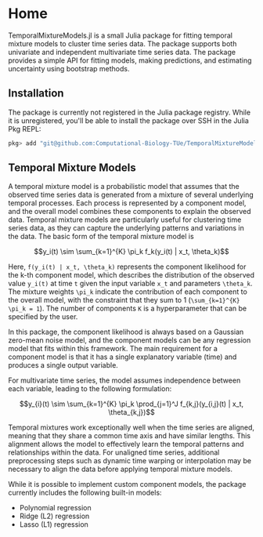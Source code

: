 # Home
TemporalMixtureModels.jl is a small Julia package for fitting temporal mixture models to cluster time series data. The package supports both univariate and independent multivariate time series data. The package provides a simple API for fitting models, making predictions, and estimating uncertainty using bootstrap methods. 

## Installation
The package is currently not registered in the Julia package registry. While it is unregistered, you'll be able to install the package over SSH in the Julia Pkg REPL:

```julia
pkg> add "git@github.com:Computational-Biology-TUe/TemporalMixtureModels.jl.git"
```

## Temporal Mixture Models
A temporal mixture model is a probabilistic model that assumes that the observed time series data is generated from a mixture of several underlying temporal processes. Each process is represented by a component model, and the overall model combines these components to explain the observed data. Temporal mixture models are particularly useful for clustering time series data, as they can capture the underlying patterns and variations in the data. The basic form of the temporal mixture model is

```math
y_i(t) \sim \sum_{k=1}^{K} \pi_k f_k(y_i(t) | x_t, \theta_k)
```

Here, ``f(y_i(t) | x_t, \theta_k)`` represents the component likelihood for the k-th component model, which describes the distribution of the observed value ``y_i(t)`` at time ``t`` given the input variable ``x_t`` and parameters ``\theta_k``. The mixture weights ``\pi_k`` indicate the contribution of each component to the overall model, with the constraint that they sum to 1 (``\sum_{k=1}^{K} \pi_k = 1``). The number of components ``K`` is a hyperparameter that can be specified by the user. 

In this package, the component likelihood is always based on a Gaussian zero-mean noise model, and the component models can be any regression model that fits within this framework. The main requirement for a component model is that it has a single explanatory variable (time) and produces a single output variable.

For multivariate time series, the model assumes independence between each variable, leading to the following formulation:

```math
y_{i}(t) \sim \sum_{k=1}^{K} \pi_k \prod_{j=1}^J f_{k,j}(y_{i,j}(t) | x_t, \theta_{k,j})
```

Temporal mixtures work exceptionally well when the time series are aligned, meaning that they share a common time axis and have similar lengths. This alignment allows the model to effectively learn the temporal patterns and relationships within the data. For unaligned time series, additional preprocessing steps such as dynamic time warping or interpolation may be necessary to align the data before applying temporal mixture models. 

While it is possible to implement custom component models, the package currently includes the following built-in models:
- Polynomial regression
- Ridge (L2) regression
- Lasso (L1) regression



